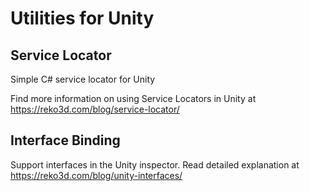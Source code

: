 # Utilities for Unity

## Service Locator
Simple C# service locator for Unity

Find more information on using Service Locators in Unity at https://reko3d.com/blog/service-locator/

## Interface Binding
Support interfaces in the Unity inspector. Read detailed explanation at https://reko3d.com/blog/unity-interfaces/